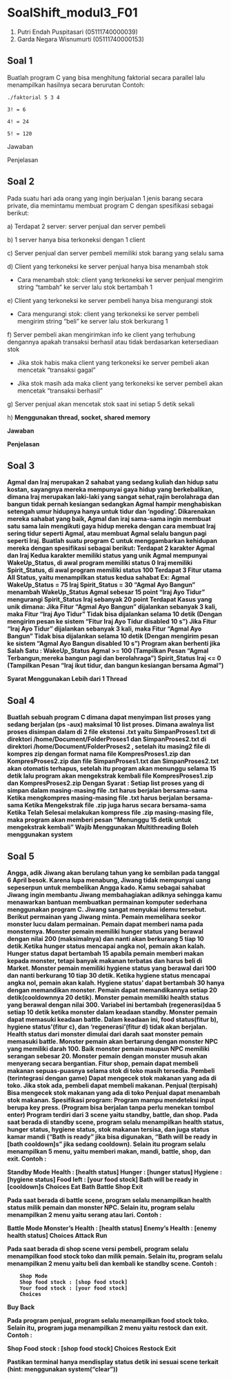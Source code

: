 # SoalShift_modul3_F01

1. Putri Endah Puspitasari (05111740000039)<br>
2. Garda Negara Wisnumurti (05111740000153)

## Soal 1
Buatlah program C yang bisa menghitung faktorial secara parallel lalu menampilkan hasilnya secara berurutan
Contoh:
    
    ./faktorial 5 3 4
    
    3! = 6
    
    4! = 24
    
    5! = 120

Jawaban

Penjelasan

## Soal 2
Pada suatu hari ada orang yang ingin berjualan 1 jenis barang secara private, dia memintamu membuat program C dengan spesifikasi sebagai berikut:

a) Terdapat 2 server: server penjual dan server pembeli

b) 1 server hanya bisa terkoneksi dengan 1 client

c) Server penjual dan server pembeli memiliki stok barang yang selalu sama

d) Client yang terkoneksi ke server penjual hanya bisa menambah stok

 * Cara menambah stok: client yang terkoneksi ke server penjual mengirim string “tambah” ke server lalu stok bertambah 1

e) Client yang terkoneksi ke server pembeli hanya bisa mengurangi stok

  * Cara mengurangi stok: client yang terkoneksi ke server pembeli mengirim string “beli” ke server lalu stok berkurang 1

f) Server pembeli akan mengirimkan info ke client yang terhubung dengannya apakah transaksi berhasil atau tidak berdasarkan ketersediaan stok

  * Jika stok habis maka client yang terkoneksi ke server pembeli akan mencetak “transaksi gagal”

  * Jika stok masih ada maka client yang terkoneksi ke server pembeli akan mencetak “transaksi berhasil”

g) Server penjual akan mencetak stok saat ini setiap 5 detik sekali

h) <B> Menggunakan thread, socket, shared memory

Jawaban 

Penjelasan

## Soal 3
Agmal dan Iraj merupakan 2 sahabat yang sedang kuliah dan hidup satu kostan, sayangnya mereka mempunyai gaya hidup yang berkebalikan, dimana Iraj merupakan laki-laki yang sangat sehat,rajin berolahraga dan bangun tidak pernah kesiangan sedangkan Agmal hampir menghabiskan setengah umur hidupnya hanya untuk tidur dan ‘ngoding’. Dikarenakan mereka sahabat yang baik, Agmal dan iraj sama-sama ingin membuat satu sama lain mengikuti gaya hidup mereka dengan cara membuat Iraj sering tidur seperti Agmal, atau membuat Agmal selalu bangun pagi seperti Iraj. Buatlah suatu program C untuk menggambarkan kehidupan mereka dengan spesifikasi sebagai berikut:
Terdapat 2 karakter Agmal dan Iraj
Kedua karakter memiliki status yang unik
Agmal mempunyai WakeUp_Status, di awal program memiliki status 0
Iraj memiliki Spirit_Status, di awal program memiliki status 100
Terdapat 3 Fitur utama
All Status, yaitu menampilkan status kedua sahabat
Ex: Agmal WakeUp_Status = 75 
      Iraj Spirit_Status = 30
“Agmal Ayo Bangun” menambah WakeUp_Status Agmal sebesar 15 point
“Iraj Ayo Tidur” mengurangi Spirit_Status Iraj sebanyak 20 point
Terdapat Kasus yang unik dimana:
Jika Fitur “Agmal Ayo Bangun” dijalankan sebanyak 3 kali, maka Fitur “Iraj Ayo Tidur” Tidak bisa dijalankan selama 10 detik (Dengan mengirim pesan ke sistem “Fitur Iraj Ayo Tidur disabled 10 s”)
Jika Fitur  “Iraj Ayo Tidur” dijalankan sebanyak 3 kali, maka Fitur “Agmal Ayo Bangun” Tidak bisa dijalankan selama 10 detik (Dengan mengirim pesan ke sistem “Agmal Ayo Bangun disabled 10 s”)
Program akan berhenti jika Salah Satu :
WakeUp_Status Agmal >= 100 (Tampilkan Pesan “Agmal Terbangun,mereka bangun pagi dan berolahraga”)
Spirit_Status Iraj <= 0 (Tampilkan Pesan “Iraj ikut tidur, dan bangun kesiangan bersama Agmal”)


Syarat Menggunakan Lebih dari 1 Thread

## Soal 4
Buatlah sebuah program C dimana dapat menyimpan list proses yang sedang berjalan (ps -aux) maksimal 10 list proses. Dimana awalnya list proses disimpan dalam di 2 file ekstensi .txt yaitu  SimpanProses1.txt di direktori /home/Document/FolderProses1 dan SimpanProses2.txt di direktori /home/Document/FolderProses2 , setelah itu masing2 file di  kompres zip dengan format nama file KompresProses1.zip dan KompresProses2.zip dan file SimpanProses1.txt dan SimpanProses2.txt akan otomatis terhapus, setelah itu program akan menunggu selama 15 detik lalu program akan mengekstrak kembali file KompresProses1.zip dan KompresProses2.zip 
Dengan Syarat : 
Setiap list proses yang di simpan dalam masing-masing file .txt harus berjalan bersama-sama
Ketika mengkompres masing-masing file .txt harus berjalan bersama-sama
Ketika Mengekstrak file .zip juga harus secara bersama-sama
Ketika Telah Selesai melakukan kompress file .zip masing-masing file, maka program akan memberi pesan “Menunggu 15 detik untuk mengekstrak kembali”
Wajib Menggunakan Multithreading
Boleh menggunakan system



## Soal 5
Angga, adik Jiwang akan berulang tahun yang ke sembilan pada tanggal 6 April besok. Karena lupa menabung, Jiwang tidak mempunyai uang sepeserpun untuk membelikan Angga kado. Kamu sebagai sahabat Jiwang ingin membantu Jiwang membahagiakan adiknya sehingga kamu menawarkan bantuan membuatkan permainan komputer sederhana menggunakan program C. Jiwang sangat menyukai idemu tersebut. Berikut permainan yang Jiwang minta. 
Pemain memelihara seekor monster lucu dalam permainan. Pemain dapat  memberi nama pada monsternya.
Monster pemain memiliki hunger status yang berawal dengan nilai 200 (maksimalnya) dan nanti akan berkurang 5 tiap 10 detik.Ketika hunger status mencapai angka nol, pemain akan kalah. Hunger status dapat bertambah 15 apabila pemain memberi makan kepada monster, tetapi banyak makanan terbatas dan harus beli di Market.
Monster pemain memiliki hygiene status yang berawal dari 100 dan nanti berkurang 10 tiap 30 detik. Ketika hygiene status mencapai angka nol, pemain akan kalah. Hygiene status' dapat bertambah 30 hanya dengan memandikan monster. Pemain dapat memandikannya setiap 20 detik(cooldownnya 20 detik).
Monster pemain memiliki health status yang berawal dengan nilai 300. Variabel ini bertambah (regenerasi)daa 5 setiap 10 detik ketika monster dalam keadaan standby.
Monster pemain dapat memasuki keadaan battle. Dalam keadaan ini, food status(fitur b), hygiene status'(fitur c), dan ‘regenerasi’(fitur d) tidak akan berjalan. Health status dari monster dimulai dari darah saat monster pemain memasuki battle. Monster pemain akan bertarung dengan monster NPC yang memiliki darah 100. Baik monster pemain maupun NPC memiliki serangan sebesar 20. Monster pemain dengan monster musuh akan menyerang secara bergantian. 
Fitur shop, pemain dapat membeli makanan sepuas-puasnya selama stok di toko masih tersedia.
Pembeli (terintegrasi dengan game)
Dapat mengecek stok makanan yang ada di toko.
Jika stok ada, pembeli dapat membeli makanan.
Penjual (terpisah)
Bisa mengecek stok makanan yang ada di toko
Penjual dapat menambah stok makanan.
    Spesifikasi program:
Program mampu mendeteksi input berupa key press. (Program bisa berjalan tanpa perlu menekan tombol enter)
Program terdiri dari 3 scene yaitu standby, battle, dan shop.
Pada saat berada di standby scene, program selalu menampilkan health status, hunger status, hygiene status, stok makanan tersisa, dan juga status kamar mandi (“Bath is ready” jika bisa digunakan, “Bath will be ready in [bath cooldown]s” jika sedang cooldown). Selain itu program selalu menampilkan 5 menu, yaitu memberi makan, mandi, battle, shop, dan exit. Contoh :

Standby Mode
Health : [health status]
Hunger : [hunger status]
Hygiene : [hygiene status]
Food left : [your food stock]
Bath will be ready in [cooldown]s
Choices
Eat
Bath
Battle
Shop
Exit

Pada saat berada di battle scene, program selalu menampilkan health status milik pemain dan monster NPC. Selain itu, program selalu menampilkan 2 menu yaitu serang atau lari. Contoh :

Battle Mode
Monster’s Health : [health status]
Enemy’s Health : [enemy health status]
Choices
Attack
Run

Pada saat berada di shop scene versi pembeli, program selalu menampilkan food stock toko dan milik pemain. Selain itu, program selalu menampilkan 2 menu yaitu beli dan kembali ke standby scene. Contoh :

        Shop Mode
        Shop food stock : [shop food stock]
        Your food stock : [your food stock]
        Choices
Buy
Back

Pada program penjual, program selalu menampilkan food stock toko. Selain itu, program juga menampilkan 2 menu yaitu restock dan exit. Contoh :

Shop
Food stock : [shop food stock]
Choices
Restock
Exit

Pastikan terminal hanya mendisplay status detik ini sesuai scene terkait (hint: menggunakan system(“clear”))

